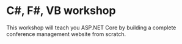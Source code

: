 # C#, F#, VB workshop
This workshop will teach you ASP.NET Core by building a complete conference management website from scratch.
